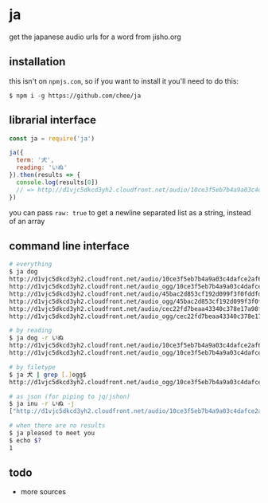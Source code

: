 # ja

get the japanese audio urls for a word from jisho.org

## installation

this isn't on `npmjs.com`, so if you want to install it you'll need to do this:

```
$ npm i -g https://github.com/chee/ja
```

## librarial interface
```js
const ja = require('ja')

ja({
  term: '犬',
  reading: 'いぬ'
}).then(results => {
  console.log(results[0])
  // => http://d1vjc5dkcd3yh2.cloudfront.net/audio/10ce3f5eb7b4a9a03c4dafce2af60e28.mp3
})
```

you can pass `raw: true` to get a newline separated list as
a string, instead of an array

## command line interface

```sh
# everything
$ ja dog
http://d1vjc5dkcd3yh2.cloudfront.net/audio/10ce3f5eb7b4a9a03c4dafce2af60e28.mp3
http://d1vjc5dkcd3yh2.cloudfront.net/audio_ogg/10ce3f5eb7b4a9a03c4dafce2af60e28.ogg
http://d1vjc5dkcd3yh2.cloudfront.net/audio/45bac2d853cf192d099f3f0fddfdba31.mp3
http://d1vjc5dkcd3yh2.cloudfront.net/audio_ogg/45bac2d853cf192d099f3f0fddfdba31.ogg
http://d1vjc5dkcd3yh2.cloudfront.net/audio/cec22fd7beaa43340c378e17a98fb298.mp3
http://d1vjc5dkcd3yh2.cloudfront.net/audio_ogg/cec22fd7beaa43340c378e17a98fb298.ogg

# by reading
$ ja dog -r いぬ
http://d1vjc5dkcd3yh2.cloudfront.net/audio/10ce3f5eb7b4a9a03c4dafce2af60e28.mp3
http://d1vjc5dkcd3yh2.cloudfront.net/audio_ogg/10ce3f5eb7b4a9a03c4dafce2af60e28.ogg

# by filetype
$ ja 犬 | grep [.]ogg$
http://d1vjc5dkcd3yh2.cloudfront.net/audio_ogg/10ce3f5eb7b4a9a03c4dafce2af60e28.ogg

# as json (for piping to jq/jshon)
$ ja inu -r いぬ -j
["http://d1vjc5dkcd3yh2.cloudfront.net/audio/10ce3f5eb7b4a9a03c4dafce2af60e28.mp3","http://d1vjc5dkcd3yh2.cloudfront.net/audio_ogg/10ce3f5eb7b4a9a03c4dafce2af60e28.ogg"]

# when there are no results
$ ja pleased to meet you
$ echo $?
1
```

## todo

* more sources
